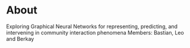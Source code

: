 # About
Exploring Graphical Neural Networks for representing, predicting, and intervening in community interaction phenomena
Members: Bastian, Leo and Berkay
